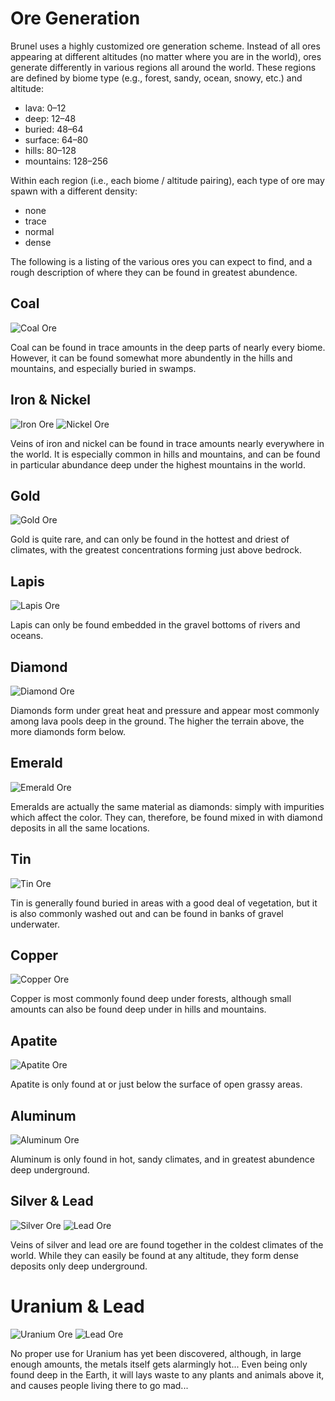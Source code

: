 # Ore Generation

Brunel uses a highly customized ore
generation scheme. Instead of all ores
appearing at different altitudes (no
matter where you are in the world), ores
generate differently in various regions
all around the world. These regions are
defined by biome type (e.g., forest,
sandy, ocean, snowy, etc.) and altitude:

* lava: 0–12
* deep: 12–48
* buried: 48–64
* surface: 64–80
* hills: 80–128
* mountains: 128–256

Within each region (i.e., each biome /
altitude pairing), each type of ore may
spawn with a different density:

* none
* trace
* normal
* dense

The following is a listing of the
various ores you can expect to find, and
a rough description of where they can be
found in greatest abundence.

## Coal
![Coal Ore](item:minecraft:coal_ore)

Coal can be found in trace amounts in
the deep parts of nearly every biome.
However, it can be found somewhat more
abundently in the hills and mountains,
and especially buried in swamps.

## Iron & Nickel
![Iron Ore](item:minecraft:iron_ore)
![Nickel Ore](item:thermalfoundation:ore@5)

Veins of iron and nickel can be found in
trace amounts nearly everywhere in the
world. It is especially common in hills
and mountains, and can be found in
particular abundance deep under the
highest mountains in the world.

## Gold
![Gold Ore](item:minecraft:gold_ore)

Gold is quite rare, and can only be
found in the hottest and driest of
climates, with the greatest
concentrations forming just above
bedrock.

## Lapis
![Lapis Ore](item:minecraft:lapis_ore)

Lapis can only be found embedded in the
gravel bottoms of rivers and oceans.

## Diamond
![Diamond Ore](item:minecraft:diamond_ore)

Diamonds form under great heat and
pressure and appear most commonly among
lava pools deep in the ground. The
higher the terrain above, the more
diamonds form below.

## Emerald
![Emerald Ore](item:minecraft:emerald_ore)

Emeralds are actually the same material
as diamonds: simply with impurities
which affect the color. They can,
therefore, be found mixed in with
diamond deposits in all the same
locations.

## Tin
![Tin Ore](item:thermalfoundation:ore@1)

Tin is generally found buried in areas
with a good deal of vegetation, but it
is also commonly washed out and can be
found in banks of gravel underwater.

## Copper
![Copper Ore](item:thermalfoundation:ore@0)

Copper is most commonly found deep under
forests, although small amounts can also
be found deep under in hills and
mountains.

## Apatite
![Apatite Ore](item:forestry:resources@0)

Apatite is only found at or just below
the surface of open grassy areas.

## Aluminum
![Aluminum Ore](item:thermalfoundation:ore@4)

Aluminum is only found in hot, sandy
climates, and in greatest abundence deep
underground.

## Silver & Lead
![Silver Ore](item:thermalfoundation:ore@2)
![Lead Ore](item:thermalfoundation:ore@3)

Veins of silver and lead ore are found
together in the coldest climates of the
world. While they can easily be found at
any altitude, they form dense deposits
only deep underground.

# Uranium & Lead
![Uranium Ore](item:immersiveengineering:ore@5)
![Lead Ore](item:immersiveengineering:ore@2)

No proper use for Uranium has yet been
discovered, although, in large enough
amounts, the metals itself gets
alarmingly hot... Even being only
found deep in the Earth, it will lays
waste to any plants and animals above
it, and causes people living there to go
mad...

